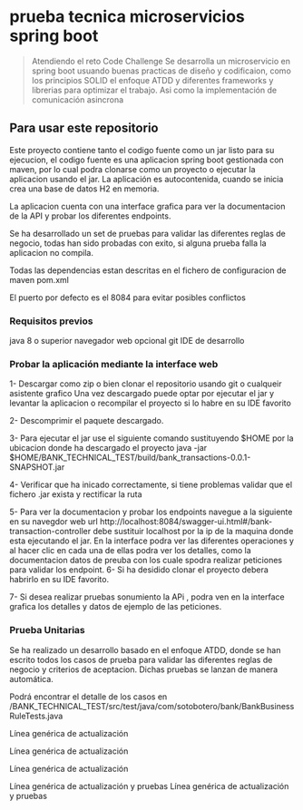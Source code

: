 # prueba tecnica microservicios spring boot

> Atendiendo el reto Code Challenge 
> Se desarrolla un microservicio en spring boot usuando buenas practicas de diseño y codificaion, 
> como los principios SOLID el enfoque ATDD y diferentes frameworks y librerias para optimizar el trabajo. 
> Asi como la implementación de comunicación asincrona

## Para usar este repositorio
Este proyecto contiene tanto el codigo fuente como un jar listo para su ejecucion, el codigo fuente 
es una aplicacion spring boot gestionada con maven, por lo cual podra clonarse como un proyecto o ejecutar la aplicacion usando el jar.
La aplicación es autocontenida, cuando se inicia crea una base de datos H2 en memoria.

La aplicacion cuenta con una interface grafica para ver la documentacion de la API y probar los diferentes endpoints.

Se ha desarrollado un set de pruebas para validar las diferentes reglas de negocio, 
todas han sido probadas con exito, si alguna prueba falla la aplicacion no compila.

Todas las dependencias estan descritas en el fichero de configuracion de maven pom.xml

El puerto por defecto es el 8084 para evitar posibles conflictos

### Requisitos previos
java 8 o superior
navegador web
opcional 
git 
IDE de desarrollo

### Probar la aplicación mediante la interface web
1- Descargar como zip o bien clonar el repositorio usando git o cualqueir asistente grafico
   Una vez descargado puede optar por ejecutar el jar y levantar la aplicacion o  recompilar el proyecto si lo habre en su IDE favorito
   
2- Descomprimir el paquete descargado.

3- Para ejecutar el jar use el siguiente comando sustituyendo $HOME por la ubicacion donde ha descargado el proyecto java -jar  $HOME/BANK_TECHNICAL_TEST/build/bank_transactions-0.0.1-SNAPSHOT.jar

4- Verificar que ha inicado correctamente, si tiene  problemas validar que el fichero .jar exista y rectificar la ruta 

5- Para ver la documentacion y probar los endpoints navegue a la siguiente en su navegdor web url http://localhost:8084/swagger-ui.html#/bank-transaction-controller
   debe sustituir localhost por la ip de la maquina donde esta ejecutando el jar.
   En la interface podra ver las diferentes operaciones y al hacer clic en cada una de ellas podra ver los detalles, como la documentacion
   datos de preuba  con los cuale spodra realizar peticiones para validar los endpoint.
6- Si ha desidido clonar el proyecto debera habrirlo en su IDE favorito.

7- Si desea realizar pruebas sonumiento la APi , podra ven en la interface grafica los detalles y datos de ejemplo de las peticiones.


### Prueba Unitarias
Se ha realizado un desarrollo basado en el enfoque ATDD, donde se han escrito todos los casos de prueba para validar las diferentes 
reglas de negocio y criterios de aceptacion.
Dichas pruebas se lanzan de manera automática.

Podrá encontrar el detalle de los casos en /BANK_TECHNICAL_TEST/src/test/java/com/sotobotero/bank/BankBusinessRuleTests.java

Línea genérica de actualización

Línea genérica de actualización

Línea genérica de actualización

Línea genérica de actualización y pruebas
Línea genérica de actualización y pruebas

